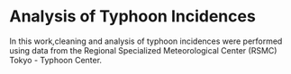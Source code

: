 # Analysis of Typhoon Incidences

In this work,cleaning and analysis of typhoon incidences were performed using data from the Regional Specialized Meteorological Center (RSMC) Tokyo - Typhoon Center.
